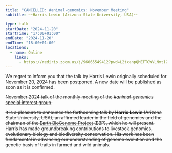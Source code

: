 ```yaml
---
title: "CANCELLED: #animal-genomics: November Meeting"
subtitle: ~~Harris Lewin (Arizona State University, USA)~~

type: talk
startDate: "2024-11-20"
startTime: "17:00+01:00"
endDate: "2024-11-20"
endTime: "18:00+01:00"
locations:
  - name: Online
    links:
      - https://rediris.zoom.us/j/96065549412?pwd=L2txanpQMEFTOWVLNmtIZyt6M3NnUT09
---
```


We regret to inform you that the talk by Harris Lewin originally scheduled for November 20, 2024 has been postponed. A new date will be published as soon as it is confirmed.

~~November 2024 talk of the monthly meeting of the [_#animal-genomics_ special interest group](/special-interest-groups/animal-genomics).~~

~~It is a pleasure to announce the forthcoming talk by **Harris Lewin** (Arizona State University, USA), an affirmed leader in the field of genomics and the chairman of the [Earth BioGenome Project](https://www.earthbiogenome.org/) (EBP), which he will present. Harris has made groundbreaking contributions to livestock genomics, evolutionary biology and biodiversity conservation. His work has been fundamental in advancing our understanding of genome evolution and the genetic basis of traits in farmed and wild animals.~~
